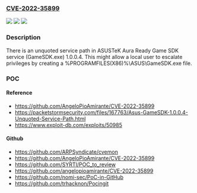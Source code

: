 ### [CVE-2022-35899](https://cve.mitre.org/cgi-bin/cvename.cgi?name=CVE-2022-35899)
![](https://img.shields.io/static/v1?label=Product&message=n%2Fa&color=blue)
![](https://img.shields.io/static/v1?label=Version&message=n%2Fa&color=blue)
![](https://img.shields.io/static/v1?label=Vulnerability&message=n%2Fa&color=brighgreen)

### Description

There is an unquoted service path in ASUSTeK Aura Ready Game SDK service (GameSDK.exe) 1.0.0.4. This might allow a local user to escalate privileges by creating a %PROGRAMFILES(X86)%\ASUS\GameSDK.exe file.

### POC

#### Reference
- https://github.com/AngeloPioAmirante/CVE-2022-35899
- https://packetstormsecurity.com/files/167763/Asus-GameSDK-1.0.0.4-Unquoted-Service-Path.html
- https://www.exploit-db.com/exploits/50985

#### Github
- https://github.com/ARPSyndicate/cvemon
- https://github.com/AngeloPioAmirante/CVE-2022-35899
- https://github.com/SYRTI/POC_to_review
- https://github.com/angelopioamirante/CVE-2022-35899
- https://github.com/nomi-sec/PoC-in-GitHub
- https://github.com/trhacknon/Pocingit

